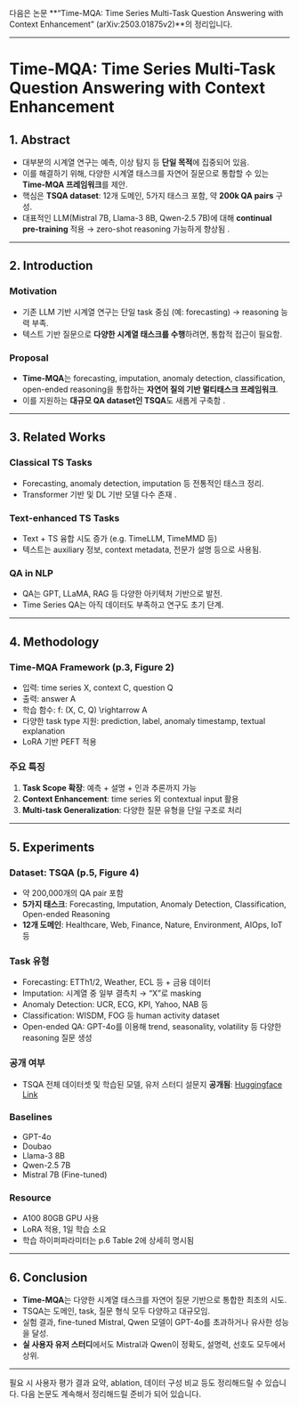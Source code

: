 다음은 논문 **“Time-MQA: Time Series Multi-Task Question Answering with Context Enhancement” (arXiv:2503.01875v2)**의 정리입니다.



------





# **Time-MQA: Time Series Multi-Task Question Answering with Context Enhancement**







## **1. Abstract**





- 대부분의 시계열 연구는 예측, 이상 탐지 등 **단일 목적**에 집중되어 있음.
- 이를 해결하기 위해, 다양한 시계열 태스크를 자연어 질문으로 통합할 수 있는 **Time-MQA 프레임워크**를 제안.
- 핵심은 **TSQA dataset**: 12개 도메인, 5가지 태스크 포함, 약 **200k QA pairs** 구성.
- 대표적인 LLM(Mistral 7B, Llama-3 8B, Qwen-2.5 7B)에 대해 **continual pre-training** 적용 → zero-shot reasoning 가능하게 향상됨 .





------





## **2. Introduction**







### **Motivation**





- 기존 LLM 기반 시계열 연구는 단일 task 중심 (예: forecasting) → reasoning 능력 부족.
- 텍스트 기반 질문으로 **다양한 시계열 태스크를 수행**하려면, 통합적 접근이 필요함.







### **Proposal**





- **Time-MQA**는 forecasting, imputation, anomaly detection, classification, open-ended reasoning을 통합하는 **자연어 질의 기반 멀티태스크 프레임워크**.
- 이를 지원하는 **대규모 QA dataset인 TSQA**도 새롭게 구축함 .





------





## **3. Related Works**







### **Classical TS Tasks**





- Forecasting, anomaly detection, imputation 등 전통적인 태스크 정리.
- Transformer 기반 및 DL 기반 모델 다수 존재 .







### **Text-enhanced TS Tasks**





- Text + TS 융합 시도 증가 (e.g. TimeLLM, TimeMMD 등)
- 텍스트는 auxiliary 정보, context metadata, 전문가 설명 등으로 사용됨.







### **QA in NLP**





- QA는 GPT, LLaMA, RAG 등 다양한 아키텍처 기반으로 발전.
- Time Series QA는 아직 데이터도 부족하고 연구도 초기 단계.





------





## **4. Methodology**







### **Time-MQA Framework (p.3, Figure 2)**





- 입력: time series X, context C, question Q
- 출력: answer A
- 학습 함수: f: (X, C, Q) \rightarrow A
- 다양한 task type 지원: prediction, label, anomaly timestamp, textual explanation
- LoRA 기반 PEFT 적용







### **주요 특징**





1. **Task Scope 확장**: 예측 + 설명 + 인과 추론까지 가능
2. **Context Enhancement**: time series 외 contextual input 활용
3. **Multi-task Generalization**: 다양한 질문 유형을 단일 구조로 처리





------





## **5. Experiments**







### **Dataset: TSQA (p.5, Figure 4)**





- 약 200,000개의 QA pair 포함
- **5가지 태스크**: Forecasting, Imputation, Anomaly Detection, Classification, Open-ended Reasoning
- **12개 도메인**: Healthcare, Web, Finance, Nature, Environment, AIOps, IoT 등







### **Task 유형**





- Forecasting: ETTh1/2, Weather, ECL 등 + 금융 데이터
- Imputation: 시계열 중 일부 결측치 → “X”로 masking
- Anomaly Detection: UCR, ECG, KPI, Yahoo, NAB 등
- Classification: WISDM, FOG 등 human activity dataset
- Open-ended QA: GPT-4o를 이용해 trend, seasonality, volatility 등 다양한 reasoning 질문 생성







### **공개 여부**





- TSQA 전체 데이터셋 및 학습된 모델, 유저 스터디 설문지 **공개됨**: [Huggingface Link](https://huggingface.co/Time-MQA) 







### **Baselines**





- GPT-4o
- Doubao
- Llama-3 8B
- Qwen-2.5 7B
- Mistral 7B (Fine-tuned)







### **Resource**





- A100 80GB GPU 사용
- LoRA 적용, 1일 학습 소요
- 학습 하이퍼파라미터는 p.6 Table 2에 상세히 명시됨





------





## **6. Conclusion**





- **Time-MQA**는 다양한 시계열 태스크를 자연어 질문 기반으로 통합한 최초의 시도.
- TSQA는 도메인, task, 질문 형식 모두 다양하고 대규모임.
- 실험 결과, fine-tuned Mistral, Qwen 모델이 GPT-4o를 초과하거나 유사한 성능을 달성.
- **실 사용자 유저 스터디**에서도 Mistral과 Qwen이 정확도, 설명력, 선호도 모두에서 상위.





------



필요 시 사용자 평가 결과 요약, ablation, 데이터 구성 비교 등도 정리해드릴 수 있습니다. 다음 논문도 계속해서 정리해드릴 준비가 되어 있습니다.